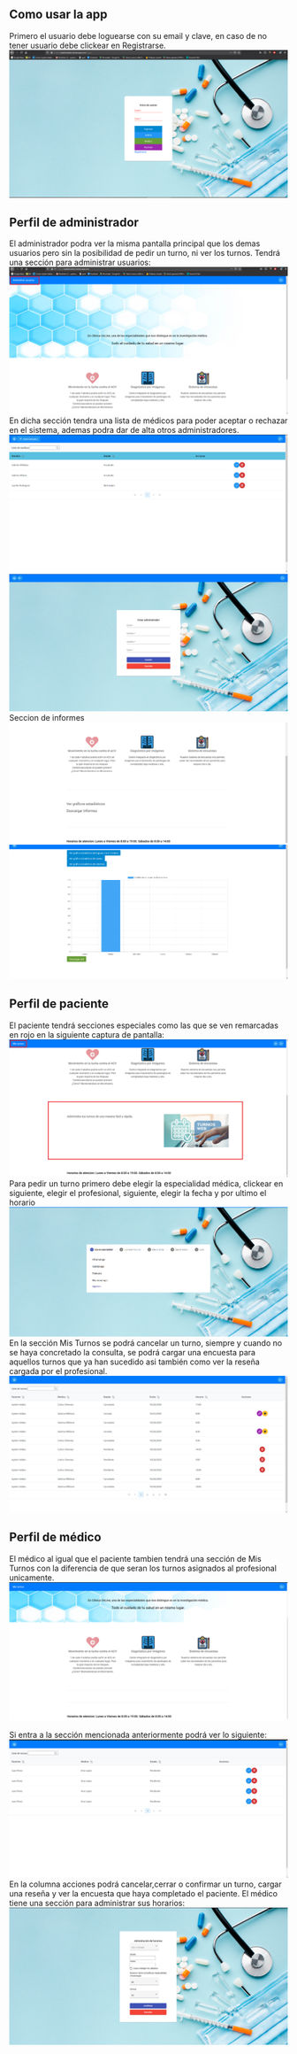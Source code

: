 ## Como usar la app

Primero el usuario debe loguearse con su email y clave, en caso de no tener usuario debe clickear en Registrarse.
![s1](https://github.com/ayeV/tpClinica/blob/main/screenshots/s1.png)

## Perfil de administrador
El administrador podra ver la misma pantalla principal que los demas usuarios pero sin la posibilidad de pedir un turno, ni ver los turnos.
Tendrá una sección para administrar usuarios:
![s2](https://github.com/ayeV/tpClinica/blob/main/screenshots/s2.png)
En dicha sección tendra una lista de médicos para poder aceptar o rechazar en el sistema, ademas podra dar de alta otros administradores.
![s6](https://github.com/ayeV/tpClinica/blob/main/screenshots/s6.png)
![s7](https://github.com/ayeV/tpClinica/blob/main/screenshots/s7.png)
Seccion de informes
![s10](https://github.com/ayeV/tpClinica/blob/main/screenshots/s10.png)
![s11](https://github.com/ayeV/tpClinica/blob/main/screenshots/s11.png)




## Perfil de paciente
El paciente tendrá secciones especiales como las que se ven remarcadas en rojo en la siguiente captura de pantalla:
![s3](https://github.com/ayeV/tpClinica/blob/main/screenshots/s3.png)
Para pedir un turno primero debe elegir la especialidad médica, clickear en siguiente, elegir el profesional, siguiente, elegir la fecha y por ultimo el horario
![s6](https://github.com/ayeV/tpClinica/blob/main/screenshots/s9.png)
En la sección Mis Turnos se podrá cancelar un turno, siempre y cuando no se haya concretado la consulta, se podrá cargar una encuesta para aquellos turnos que ya han sucedido asi 
también como ver la reseña cargada por el profesional.
![misTurnosPaciente](https://github.com/ayeV/tpClinica/blob/main/screenshots/misTurnosPaciente.png)




## Perfil de médico
El médico al igual que el paciente tambien tendrá una sección de Mis Turnos con la diferencia de que seran los turnos asignados al profesional unicamente.
![s4](https://github.com/ayeV/tpClinica/blob/main/screenshots/s4.png)

Si entra a la sección mencionada anteriormente podrá ver lo siguiente:
![s5](https://github.com/ayeV/tpClinica/blob/main/screenshots/s5.png)
En la columna acciones podrá cancelar,cerrar o confirmar un turno, cargar una reseña y ver la encuesta que haya completado el paciente.
El médico tiene una sección para administrar sus horarios:
![s5](https://github.com/ayeV/tpClinica/blob/main/screenshots/adminHorarios.png)
